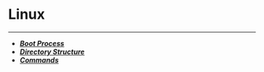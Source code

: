 # Linux
------------------------
- ***[Boot Process](Linux/Learn_Linux/BootProcess.md)***
- ***[Directory Structure](http://www.google.com)***
- ***[Commands](http://www.google.com)***
